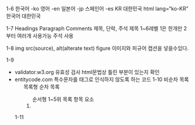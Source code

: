 1-6
한국어 -ko 영어 -en 일본어 -jp 스페인어 -es
KR 대한민국
html lang=“ko-KR” 한국어 대한민국

1-7
Headings Paragraph Comments
제목, 단락, 주석
제목 1~6레벨
1은 한개만 2부터 여러개 사용가능
주석 <!-- --> 사용

1-8
img src(source), alt(alterate text)
figure 이미지와 피규어 캡션을 넣을수있다.

<figcaption>

1-9
* validator.w3.org 유효성 검사 html문법상 틀린 부분이 있는지 확인
* entitycode.com 특수문자를 태그로 인식하지 않도록 하는 코드
1-10
비순차 목록 <ul> 목록형
순차 목록 <ol> 순서형 1~5위
목록 항목 요소 <li> 

1-11


